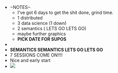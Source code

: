 - ‒NOTES‒ 
    - I've got 6 days to get the shit done, grind time.
    - 1 distributed
    - 3 data science (1 down)
    - 2 semantics ( LETS GO LETS GO)
    - maybe further graphics
    - **PICK DATE FOR SUPOS** 
- 
- **SEMANTICS SEMANTICS LETS GO LETS GO** 
- 7 SESSIONS COME ON!!!!
- Nice and early start
- ![](local:///home/mali/remnote/remnote-614c8a3b6997e6001643dfce/files/xeua3DVzyzUsfbXbdbMuWyMF0cQCwQFQC4dNWqymk29x6ynRHyfyg2YA0arMooJigB2w2Sagg3fU6xnCtcZljHbgocu2Ki05t07buwlPj4fgAmeGdioylzzhePN5ftWq.png) 
